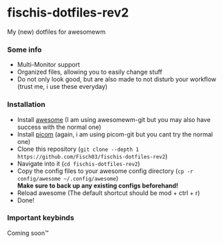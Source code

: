 # fischis-dotfiles-rev2
My (new) dotfiles for awesomewm

### Some info
- Multi-Monitor support
- Organized files, allowing you to easily change stuff
- Do not only look good, but are also made to not disturb your workflow (trust me, i use these everyday)

### Installation
- Install [awesome](https://awesomewm.org/) (I am using awesomewm-git but you may also have success with the normal one)
- Install [picom](https://github.com/yshui/picom) (again, i am using picom-git but you cant try the normal one)
- Clone this repository (`git clone --depth 1 https://github.com/Fisch03/fischis-dotfiles-rev2`)
- Navigate into it (`cd fischis-dotfiles-rev2`)
- Copy the config files to your awesome config directory (`cp -r config/awesome ~/.config/awesome`) <br>
  **Make sure to back up any existing configs beforehand!**
- Reload awesome (The default shortcut should be mod + ctrl + r)
- Done! 

### Important keybinds
Coming soon™
